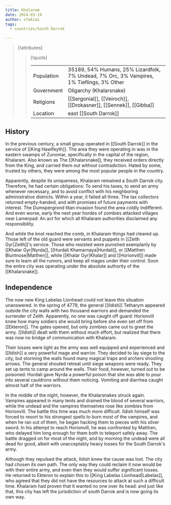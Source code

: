 ```yaml
---
title: Khalaram
date: 2024-03-19
author: sfakias
tags:
  - countries/South Darrok

---
```

> [!attributes]
> 
> > [!quote]
> >
> > | | |
> > | --- | --- |
> > | Population | 35189, 54% Humans, 25% Lizardfolk, 7% Undead, 7% Orc, 3% Vampires, 1% Tieflings, 3% Other |
> > | Government | Oligarchy (Khalarsnake) |
> > | Religions | [[Sergonial]], [[Veiroch]], [[Drokasner]], [[Sennek]], [[Gibba]] |
> > | Location | east [[South Darrok]] |

## History

In the previous century, a small group operated in [[South Darrok]] in the service of [[King Hawlfeyth]]. The area they were operating in was in the eastern swamps of Zunomar, specifically in the capital of the region, Khalaram. Also known as The [[Khalarsnake]], they received orders directly from the King, and carried them out without contradiction. Hated by some, trusted by others, they were among the most popular people in the country.

Apparently, despite its uniqueness, Khalaram remained a South Darrok city. Therefore, he had certain obligations: To send his taxes, to send an army whenever necessary, and to avoid conflict with his neighboring administrative districts. Within a year, it failed all three. The tax collectors returned empty-handed, and with promises of future payments with interest. The Dumspergrond titan invasion found the area coldly indifferent. And even worse, early the next year hordes of zombies attacked villages near Lamerpad: An act for which all Khalaram authorities disclaimed any responsibility.
 

And while the knot reached the comb, in Khalaram things had cleared up. Those left of the old guard were servants and puppets in [[Zeith Gyr|Zeith]]'s service. Those who resisted were punished exemplarily by [[Khalar Gyr|Nyrda]], [[Hurdali Khamarnaya|Hurdali]], or [[Matthen Bluntnose|Matthen]], while [[Khalar Gyr|Khalar]] and [[Horionvill]] made sure to learn all the rumors, and keep all mages under their control. Soon the entire city was operating under the absolute authority of the [[Khalarsnake]].

## Independence

The now new King Labelas Lionhead could not leave this situation unanswered. In the spring of 4779, the general [[Ildish]] Tetharym appeared outside the city walls with two thousand warriors and demanded the surrender of Zeith. Apparently, no one was caught off guard: Horionvill knew how many soldiers she would bring before she even set off from [[Ekteron]]. The gates opened, but only zombies came out to greet the army. [[Ildish]] dealt with them without much effort, but realized that there was now no bridge of communication with Khalaram.

Their losses were light as the army was well equipped and experienced and [[Ildish]] a very powerful mage and warrior. They decided to lay siege to the city, but storming the walls found many magical traps and archers shooting arrows. The general shouted retreat until siege weapons were ready. They set up tents to camp around the walls. Their food, however, turned out to be poisoned: Hurdali gave Nyrda a powerful poison that she was able to pour into several cauldrons without them noticing. Vomiting and diarrhea caught almost half of the warriors.
 
In the middle of the night, however, the Khalarsnakes struck again. Vampires appeared in many tents and drained the blood of several warriors, while the undead and the vampires themselves rose like zombies from Horionvill. The battle this time was much more difficult. Ildish himself was forced to resort to his strongest spells to burn most of the vampires, and when he ran out of them, he began hacking them to pieces with his silver sword. In his attempt to reach Horionvill, he was confronted by Matthen, who delayed him long enough for them both to teleport safely away. The battle dragged on for most of the night, and by morning the undead were all dead for good, albeit with unacceptably heavy losses for the South Darrok's army.
 
Although they repulsed the attack, Ildish knew the cause was lost. The city had chosen its own path. The only way they could reclaim it now would be with their entire army, and even then they would suffer significant losses. He returned to Ekteron to explain this to [[King Labelas Lionhead|Labelas]], who agreed that they did not have the resources to attack at such a difficult time. Khalaram had proven that it wanted no one over its head: and just like that, this city has left the jurisdiction of south Darrok and is now going its own way.